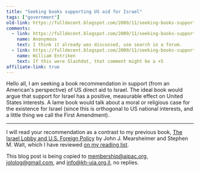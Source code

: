 ```yaml
---
title: "Seeking books supporting US aid for Israel"
tags: ["government"]
old-link: https://fulldecent.blogspot.com/2009/11/seeking-books-supporting-us-aid-for.html
comments:
  - link: https://fulldecent.blogspot.com/2009/11/seeking-books-supporting-us-aid-for.html#comment-5969211746692549232
    name: Anonymous
    text: I think it already was discussed, use search in a forum.
  - link: https://fulldecent.blogspot.com/2009/11/seeking-books-supporting-us-aid-for.html#comment-503975996969234577
    name: William Entriken
    text: If this were Slashdot, that comment might be a +5
affiliate-link: true
---
```


Hello all, I am seeking a book recommendation in support (from an American's perspective) of US direct aid to Israel. The ideal book would argue that support for Israel has a positive, measurable effect on United States interests. A lame book would talk about a moral or religious case for the existence for Israel (since this is orthogonal to US national interests, and a little thing we call the First Amendment).

---

I will read your recommendation as a contrast to my previous book, [The Israel Lobby and U.S. Foreign Policy](https://www.amazon.com/exec/obidos/ASIN/0374177724/phornetandrel-20) by John J. Mearsheimer and Stephen M. Walt, which I have reviewed [on my reading list](https://phor.net/booklist).

This blog post is being copied to <membership@aipac.org>, <jololog@gmail.com>, and <info@kh-uia.org.il>, no replies.
